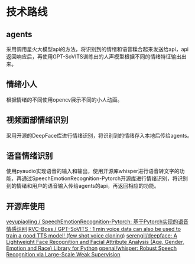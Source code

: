 # 技术路线
## agents
采用调用星火大模型api的方法，将识别到的情绪和语音糅合起来发送给api，api返回响应后，再使用GPT-SoVITS训练出的人声模型根据不同的情绪特征输出出来。

## 情绪小人
根据情绪的不同使用opencv展示不同的小人动画。

## 视频面部情绪识别
采用开源的DeepFace库进行情绪识别，将识别到的情绪存入本地后传给agents。

## 语音情绪识别
使用pyaudio实现语音的输入和输出，使用开源库whisper进行语音转文字的功能，再通过SpeechEmotionRecognition-Pytorch开源库进行情绪识别，将识别到的情绪和用户的语音输入传给agents的api，再返回相应的功能。

## 开源库使用
[yeyupiaoling / SpeechEmotionRecognition-Pytorch: 基于Pytorch实现的语音情感识别](https://github.com/yeyupiaoling/SpeechEmotionRecognition-Pytorch)
[RVC-Boss / GPT-SoVITS : 1 min voice data can also be used to train a good TTS model! (few shot voice cloning)](https://github.com/RVC-Boss/GPT-SoVITS)
[serengil/deepface: A Lightweight Face Recognition and Facial Attribute Analysis (Age, Gender, Emotion and Race) Library for Python](https://github.com/serengil/deepface)
[openai/whisper: Robust Speech Recognition via Large-Scale Weak Supervision](https://github.com/openai/whisper)